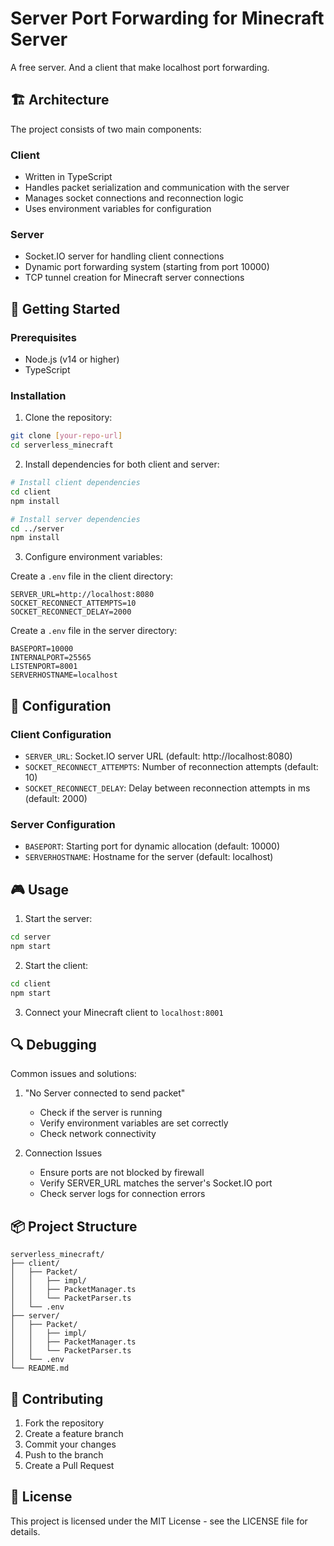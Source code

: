 # Server Port Forwarding for Minecraft Server

A free server. And a client that make localhost port forwarding.

## 🏗️ Architecture

The project consists of two main components:

### Client
- Written in TypeScript
- Handles packet serialization and communication with the server
- Manages socket connections and reconnection logic
- Uses environment variables for configuration

### Server
- Socket.IO server for handling client connections
- Dynamic port forwarding system (starting from port 10000)
- TCP tunnel creation for Minecraft server connections

## 🚀 Getting Started

### Prerequisites
- Node.js (v14 or higher)
- TypeScript

### Installation

1. Clone the repository:
```bash
git clone [your-repo-url]
cd serverless_minecraft
```

2. Install dependencies for both client and server:
```bash
# Install client dependencies
cd client
npm install

# Install server dependencies
cd ../server
npm install
```

3. Configure environment variables:

Create a `.env` file in the client directory:
```env
SERVER_URL=http://localhost:8080
SOCKET_RECONNECT_ATTEMPTS=10
SOCKET_RECONNECT_DELAY=2000
```

Create a `.env` file in the server directory:
```env
BASEPORT=10000
INTERNALPORT=25565
LISTENPORT=8001
SERVERHOSTNAME=localhost
```

## 🔧 Configuration

### Client Configuration
- `SERVER_URL`: Socket.IO server URL (default: http://localhost:8080)
- `SOCKET_RECONNECT_ATTEMPTS`: Number of reconnection attempts (default: 10)
- `SOCKET_RECONNECT_DELAY`: Delay between reconnection attempts in ms (default: 2000)

### Server Configuration
- `BASEPORT`: Starting port for dynamic allocation (default: 10000)
- `SERVERHOSTNAME`: Hostname for the server (default: localhost)

## 🎮 Usage

1. Start the server:
```bash
cd server
npm start
```

2. Start the client:
```bash
cd client
npm start
```

3. Connect your Minecraft client to `localhost:8001`

## 🔍 Debugging

Common issues and solutions:

1. "No Server connected to send packet"
   - Check if the server is running
   - Verify environment variables are set correctly
   - Check network connectivity

2. Connection Issues
   - Ensure ports are not blocked by firewall
   - Verify SERVER_URL matches the server's Socket.IO port
   - Check server logs for connection errors

## 📦 Project Structure

```
serverless_minecraft/
├── client/
│   ├── Packet/
│   │   ├── impl/
│   │   ├── PacketManager.ts
│   │   └── PacketParser.ts
│   └── .env
├── server/
│   ├── Packet/
│   │   ├── impl/
│   │   ├── PacketManager.ts
│   │   └── PacketParser.ts
│   └── .env
└── README.md
```

## 🤝 Contributing

1. Fork the repository
2. Create a feature branch
3. Commit your changes
4. Push to the branch
5. Create a Pull Request

## 📝 License

This project is licensed under the MIT License - see the LICENSE file for details.